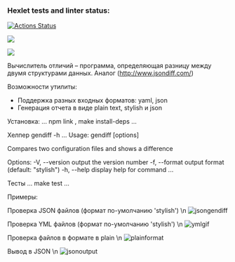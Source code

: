 ### Hexlet tests and linter status:
[![Actions Status](https://github.com/qqqrqq/frontend-project-lvl2/workflows/hexlet-check/badge.svg)](https://github.com/qqqrqq/frontend-project-lvl2/actions)

<a href="https://codeclimate.com/github/qqqrqq/frontend-project-lvl2/maintainability"><img src="https://api.codeclimate.com/v1/badges/9fff76ae12a7da21befd/maintainability" /></a>

<a href="https://codeclimate.com/github/qqqrqq/frontend-project-lvl2/test_coverage"><img src="https://api.codeclimate.com/v1/badges/9fff76ae12a7da21befd/test_coverage" /></a>

Вычислитель отличий – программа, определяющая разницу между двумя структурами данных. Аналог (http://www.jsondiff.com/) 

Возможности утилиты:
- Поддержка разных входных форматов: yaml, json
- Генерация отчета в виде plain text, stylish и json

Установка:
...
npm link , make install-deps
...

Хелпер gendiff -h
...
Usage: gendiff [options] <filepath1> <filepath2>

Compares two configuration files and shows a difference

Options:
  -V, --version        output the version number
  -f, --format <type>  output format (default: "stylish")
  -h, --help           display help for command
...

Тесты 
...
make test
...

Примеры:

Проверка JSON файлов (формат по-умолчанию 'stylish') \n
![jsongendiff](https://user-images.githubusercontent.com/107568622/178847921-48fcd792-9caa-44d5-abc6-f42f06570b70.gif)

Проверка YML файлов (формат по-умолчанию 'stylish') \n
![ymlgif](https://user-images.githubusercontent.com/107568622/178847949-23039ceb-8bc6-4bbe-8832-7434dd386989.gif)

Проверка файлов в формате в plain \n
![plainformat](https://user-images.githubusercontent.com/107568622/178847974-58cd9e0c-8683-42d1-ab6b-bd8ac9b01844.gif)

Вывод в JSON \n
![jsonoutput](https://user-images.githubusercontent.com/107568622/178848039-c1701ed4-42e0-4e73-9caf-181786f6c765.gif)



